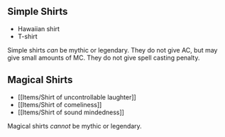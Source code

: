 ## Simple Shirts

- Hawaiian shirt
- T-shirt

Simple shirts *can* be mythic or legendary. They do not give AC, but may give small amounts of MC. They do not give spell casting penalty.

## Magical Shirts

- [[Items/Shirt of uncontrollable laughter]]
- [[Items/Shirt of comeliness]]
- [[Items/Shirt of sound mindedness]]

Magical shirts *cannot* be mythic or legendary.